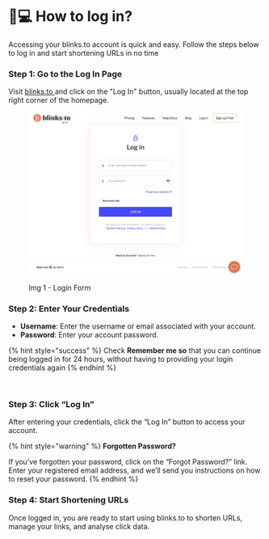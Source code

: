 # 👩💻 How to log in?

Accessing your blinks.to account is quick and easy. Follow the steps below to log in and start shortening URLs in no time

### **Step 1: Go to the Log In Page**

Visit [blinks.to ](https://www.blinks.to/login)and click on the "Log In" button, usually located at the top right corner of the homepage.

<figure><img src="../.gitbook/assets/Login.jpg" alt=""><figcaption><p>Img 1 - Login Form</p></figcaption></figure>

### **Step 2: Enter Your Credentials**

* **Username**: Enter the username or email associated with your account.
* **Password**: Enter your account password.



{% hint style="success" %}
Check **Remember me so** that you can continue being logged in for 24 hours, without having to providing your login credentials again
{% endhint %}

<div align="left" data-full-width="false">

<figure><img src="../.gitbook/assets/Screenshot 2023-10-29 at 3.37.21 PM (2).png" alt="" width="218"><figcaption></figcaption></figure>

</div>

### **Step 3: Click “Log In”**

After entering your credentials, click the “Log In” button to access your account.



{% hint style="warning" %}
**Forgotten Password?**

If you’ve forgotten your password, click on the “Forgot Password?” link. Enter your registered email address, and we’ll send you instructions on how to reset your password.
{% endhint %}

### **Step 4: Start Shortening URLs**

Once logged in, you are ready to start using blinks.to to shorten URLs, manage your links, and analyse click data.
